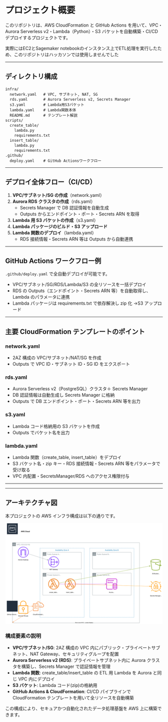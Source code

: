 # プロジェクト概要

このリポジトリは、AWS CloudFormation と GitHub Actions を用いて、VPC・Aurora Serverless v2・Lambda（Python）・S3 バケットを自動構築・CI/CD デプロイするプロジェクトです。

実際にはEC2とSagemaker notebookのインスタンス上でETL処理を実行したため、このリポジトリはハッカソンでは使用しませんでした

---

## ディレクトリ構成

```
infra/
  network.yaml   # VPC, サブネット, NAT, SG
  rds.yaml       # Aurora Serverless v2, Secrets Manager
  s3.yaml        # Lambda用S3バケット
  lambda.yaml    # Lambda関数本体
  README.md      # テンプレート解説
scripts/
  create_table/
    lambda.py
    requirements.txt
  insert_table/
    lambda.py
    requirements.txt
.github/
  deploy.yaml    # GitHub Actionsワークフロー
```

---

## デプロイ全体フロー（CI/CD）

1. **VPC/サブネット/SG の作成**（network.yaml）
2. **Aurora RDS クラスタの作成**（rds.yaml）
   - Secrets Manager で DB 認証情報を自動生成
   - Outputs からエンドポイント・ポート・Secrets ARN を取得
3. **Lambda 用 S3 バケットの作成**（s3.yaml）
4. **Lambda パッケージのビルド・S3 アップロード**
5. **Lambda 関数のデプロイ**（lambda.yaml）
   - RDS 接続情報・Secrets ARN 等は Outputs から自動連携

---

## GitHub Actions ワークフロー例

`.github/deploy.yaml` で全自動デプロイが可能です。

- VPC/サブネット/SG/RDS/Lambda/S3 の全リソースを一括デプロイ
- RDS の Outputs（エンドポイント・Secrets ARN 等）を自動取得し、Lambda のパラメータに連携
- Lambda パッケージは requirements.txt で依存解決し zip 化 →S3 アップロード

---

## 主要 CloudFormation テンプレートのポイント

### network.yaml

- 2AZ 構成の VPC/サブネット/NAT/SG を作成
- Outputs で VPC ID・サブネット ID・SG ID をエクスポート

### rds.yaml

- Aurora Serverless v2（PostgreSQL）クラスタ＋ Secrets Manager
- DB 認証情報は自動生成し Secrets Manager に格納
- Outputs で DB エンドポイント・ポート・Secrets ARN 等を出力

### s3.yaml

- Lambda コード格納用の S3 バケットを作成
- Outputs でバケット名を出力

### lambda.yaml

- Lambda 関数（create_table, insert_table）をデプロイ
- S3 バケット名・zip キー・RDS 接続情報・Secrets ARN 等をパラメータで受け取る
- VPC 内配置・SecretsManager/RDS へのアクセス権限付与

---

---

## アーキテクチャ図

本プロジェクトの AWS インフラ構成は以下の通りです。

![AWSアーキテクチャ図](infra/architecture/aws-architecture.svg)

### 構成要素の説明

- **VPC/サブネット/SG**: 2AZ 構成の VPC 内にパブリック・プライベートサブネット、NAT Gateway、セキュリティグループを配置
- **Aurora Serverless v2 (RDS)**: プライベートサブネット内に Aurora クラスタを構築し、Secrets Manager で認証情報を管理
- **Lambda 関数**: create_table/insert_table の ETL 用 Lambda を Aurora と同じ VPC 内にデプロイ
- **S3 バケット**: Lambda コード(zip)の格納用
- **GitHub Actions & CloudFormation**: CI/CD パイプラインで CloudFormation テンプレートを用いて全リソースを自動構築

この構成により、セキュアかつ自動化されたデータ処理基盤を AWS 上に構築できます。
